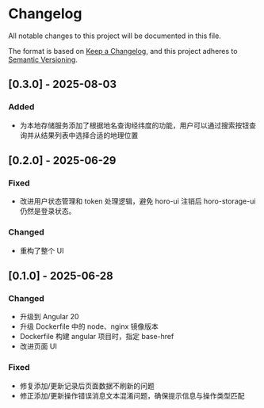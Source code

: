 # Changelog

All notable changes to this project will be documented in this file.

The format is based on [Keep a Changelog](https://keepachangelog.com/en/1.0.0/),
and this project adheres to [Semantic Versioning](https://semver.org/spec/v2.0.0.html).

## [0.3.0] - 2025-08-03

### Added

- 为本地存储服务添加了根据地名查询经纬度的功能，用户可以通过搜索按钮查询并从结果列表中选择合适的地理位置

## [0.2.0] - 2025-06-29

### Fixed

- 改进用户状态管理和 token 处理逻辑，避免 horo-ui 注销后 horo-storage-ui 仍然是登录状态。

### Changed

- 重构了整个 UI

## [0.1.0] - 2025-06-28

### Changed

- 升级到 Angular 20
- 升级 Dockerfile 中的 node、nginx 镜像版本
- Dockerfile 构建 angular 项目时，指定 base-href
- 改进页面 UI

### Fixed

- 修复添加/更新记录后页面数据不刷新的问题
- 修正添加/更新操作错误消息文本混淆问题，确保提示信息与操作类型匹配

